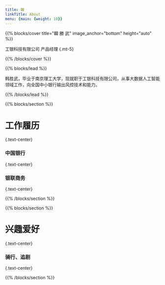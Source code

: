 ```yaml
---
title: 韓
linkTitle: About
menu: {main: {weight: 10}}
---
```


{{% blocks/cover title="韓  勝  武" image_anchor="bottom" height="auto" %}}

工银科技有限公司 产品经理
{.mt-5}

{{% /blocks/cover %}}

{{% blocks/lead %}}

韩胜武，毕业于南京理工大学，现就职于工银科技有限公司，从事大数据人工智能领域工作，向全国中小银行输出风控技术和能力。


{{% /blocks/lead %}}

{{% blocks/section %}}

# 工作履历
{.text-center}

### 中国银行 
{.text-center}
### 银联商务
{.text-center}

{{% /blocks/section %}}

{{% blocks/section %}}

# 兴趣爱好
{.text-center}

### 骑行、追剧
{.text-center}

{{% /blocks/section %}}